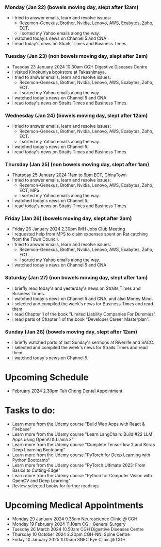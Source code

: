 ### Monday (Jan 22) (bowels moving day, slept after 12am)
- I tried to answer emails, learn and resolve issues:
    - Rezemon-Genexus, Brother, Nvidia, Lenovo, AWS, Exabytes, Zoho, ECT.
    - I sorted my Yahoo emails along the way.
- I watched today's news on Channel 5 and CNA.
- I read today's news on Straits Times and Business Times.

### Tuesday (Jan 23) (non bowels moving day, slept after 2am)
- Tuesday 23 January 2024 10.30am CGH Digestive Diseases Centre
- I visited Kinokuniya bookstore at Takashimaya.
- I tried to answer emails, learn and resolve issues:
    - Rezemon-Genexus, Brother, Nvidia, Lenovo, AWS, Exabytes, Zoho, ECT.
    - I sorted my Yahoo emails along the way.
- I watched today's news on Channel 5 and CNA.
- I read today's news on Straits Times and Business Times.

### Wednesday (Jan 24) (bowels moving day, slept after 12am)
- I tried to answer emails, learn and resolve issues:
    - Rezemon-Genexus, Brother, Nvidia, Lenovo, AWS, Exabytes, Zoho, ECT.
    - I sorted my Yahoo emails along the way.
- I watched today's news on Channel 5.
- I read today's news on Straits Times and Business Times.

### Thursday (Jan 25) (non bowels moving day, slept after 1am)
- Thursday 25 January 2024 11am to 6pm ECT, ChinaTown
- I tried to answer emails, learn and resolve issues:
    - Rezemon-Genexus, Brother, Nvidia, Lenovo, AWS, Exabytes, Zoho, ECT, MPS.
    - I sorted my Yahoo emails along the way.
- I watched today's news on Channel 5.
- I read today's news on Straits Times and Business Times.

### Friday (Jan 26) (bowels moving day, slept after 2am)
- Friday 26 January 2024 2.30pm IMH Jobs Club Meeting
- I requested help from MPS to claim expenses spent on Rat catching from the Town Council.
- I tried to answer emails, learn and resolve issues:
    - Rezemon-Genexus, Brother, Nvidia, Lenovo, AWS, Exabytes, Zoho, ECT.
    - I sorted my Yahoo emails along the way.
- I watched today's news on Channel 5 and CNA.

### Saturday (Jan 27) (non bowels moving day, slept after 1am)
- I briefly read today's and yesterday's news on Straits Times and Business Times.
- I watched today's news on Channel 5 and CNA, and also Money Mind.
- I selected and compiled the week's news for Business Times and read them.
- I read Chapter 1 of the book "Limited Liability Companies For Dummies".
- I read parts of Chapter 1 of the book "Developer Career Masterplan".

### Sunday (Jan 28) (bowels moving day, slept after 12am)
- I briefly watched parts of last Sunday's sermons at Riverlife and SACC.
- I selected and compiled the week's news for Straits Times and read them.
- I watched today's news on Channel 5.



# Upcoming Schedule
- February 2024 2.30pm Tah Chong Dental Appointment

# Tasks to do:
- Learn more from the Udemy course "Build Web Apps with React & Firebase"
- Learn more from the Udemy course "Learn LangChain: Build #22 LLM Apps using OpenAI & Llama 2"
- Learn more from the Udemy course "Complete Tensorflow 2 and Keras Deep Learning Bootcamp"
- Learn more from the Udemy course "PyTorch for Deep Learning with Python Bootcamp"
- Learn more from the Udemy course "PyTorch Ultimate 2023: From Basics to Cutting-Edge"
- Learn more from the Udemy course "Python for Computer Vision with OpenCV and Deep Learning"
- Review selected books for further readings

# Upcoming Medical Appointments
- Monday 29 January 2024 9.35am Neuroscience Clinic @ CGH
- Monday 19 February 2024 11.10am CGH General Surgery
- Tuesday 26 March 2024 10.50am CGH Digestive Diseases Centre
- Thursday 10 October 2024 2.20pm CGH-NNI Spine Centre
- Friday 10 January 2025 10.15am SNEC Eye Clinic @ CGH
